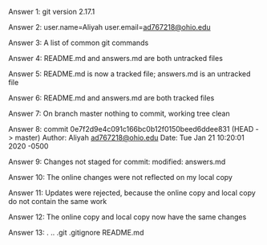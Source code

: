 Answer 1: git version 2.17.1

Answer 2: user.name=Aliyah user.email=ad767218@ohio.edu

Answer 3: A list of common git commands

Answer 4: README.md and answers.md are both untracked files

Answer 5: README.md is now a tracked file; answers.md is an untracked file

Answer 6: README.md and answers.md are both tracked files

Answer 7: On branch master 
	nothing to commit, working tree clean

Answer 8: commit 0e7f2d9e4c091c166bc0b12f0150beed6ddee831 (HEAD -> master)
	Author: Aliyah <ad767218@ohio.edu>
	Date: Tue Jan 21 10:20:01 2020 -0500

Answer 9: Changes not staged for commit:
	modified: answers.md

Answer 10: The online changes were not reflected on my local copy

Answer 11: Updates were rejected, because the online copy and local copy do not
	contain the same work

Answer 12: The online copy and local copy now have the same changes

Answer 13: . .. .git .gitignore README.md


